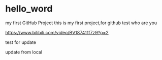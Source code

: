 # hello_word
my first GitHub Project
this is my first project,for github test
who are you

https://www.bilibili.com/video/BV187411f7z9?p=2

test for update

update from local
